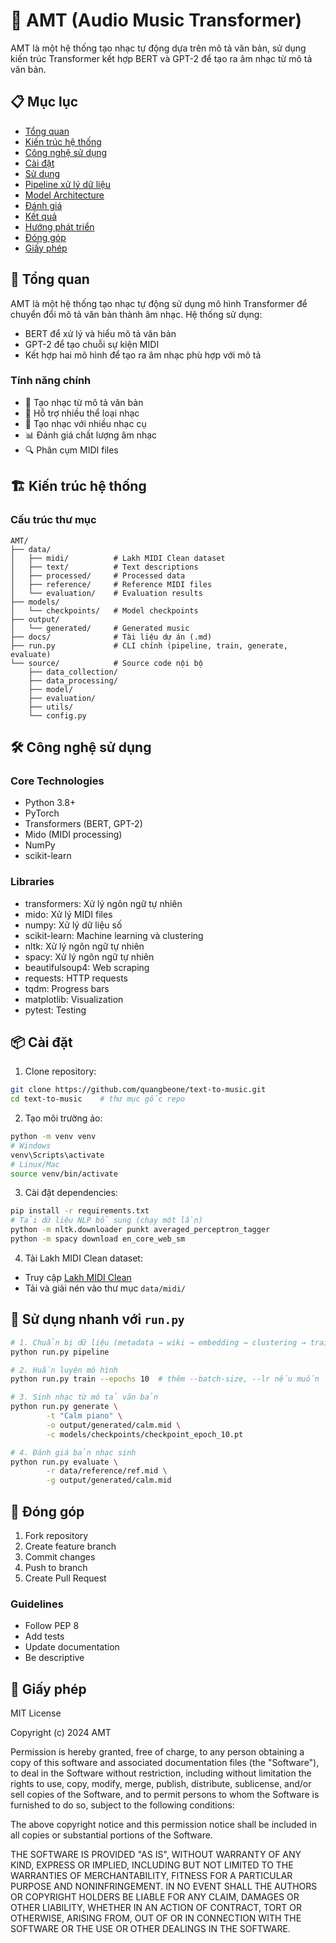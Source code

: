 # 🎵 AMT (Audio Music Transformer)

AMT là một hệ thống tạo nhạc tự động dựa trên mô tả văn bản, sử dụng kiến trúc Transformer kết hợp BERT và GPT-2 để tạo ra âm nhạc từ mô tả văn bản.

## 📋 Mục lục
- [Tổng quan](#tổng-quan)
- [Kiến trúc hệ thống](#kiến-trúc-hệ-thống)
- [Công nghệ sử dụng](#công-nghệ-sử-dụng)
- [Cài đặt](#cài-đặt)
- [Sử dụng](#sử-dụng)
- [Pipeline xử lý dữ liệu](#pipeline-xử-lý-dữ-liệu)
- [Model Architecture](#model-architecture)
- [Đánh giá](#đánh-giá)
- [Kết quả](#kết-quả)
- [Hướng phát triển](#hướng-phát-triển)
- [Đóng góp](#đóng-góp)
- [Giấy phép](#giấy-phép)

## 🎯 Tổng quan

AMT là một hệ thống tạo nhạc tự động sử dụng mô hình Transformer để chuyển đổi mô tả văn bản thành âm nhạc. Hệ thống sử dụng:
- BERT để xử lý và hiểu mô tả văn bản
- GPT-2 để tạo chuỗi sự kiện MIDI
- Kết hợp hai mô hình để tạo ra âm nhạc phù hợp với mô tả

### Tính năng chính
- 🎹 Tạo nhạc từ mô tả văn bản
- 🎸 Hỗ trợ nhiều thể loại nhạc
- 🎻 Tạo nhạc với nhiều nhạc cụ
- 📊 Đánh giá chất lượng âm nhạc
- 🔍 Phân cụm MIDI files

## 🏗 Kiến trúc hệ thống

### Cấu trúc thư mục
```
AMT/
├── data/
│   ├── midi/          # Lakh MIDI Clean dataset
│   ├── text/          # Text descriptions
│   ├── processed/     # Processed data
│   ├── reference/     # Reference MIDI files
│   └── evaluation/    # Evaluation results
├── models/
│   └── checkpoints/   # Model checkpoints
├── output/
│   └── generated/     # Generated music
├── docs/              # Tài liệu dự án (.md)
├── run.py             # CLI chính (pipeline, train, generate, evaluate)
└── source/            # Source code nội bộ
    ├── data_collection/
    ├── data_processing/
    ├── model/
    ├── evaluation/
    ├── utils/
    └── config.py
```



## 🛠 Công nghệ sử dụng

### Core Technologies
- Python 3.8+
- PyTorch
- Transformers (BERT, GPT-2)
- Mido (MIDI processing)
- NumPy
- scikit-learn

### Libraries
- transformers: Xử lý ngôn ngữ tự nhiên
- mido: Xử lý MIDI files
- numpy: Xử lý dữ liệu số
- scikit-learn: Machine learning và clustering
- nltk: Xử lý ngôn ngữ tự nhiên
- spacy: Xử lý ngôn ngữ tự nhiên
- beautifulsoup4: Web scraping
- requests: HTTP requests
- tqdm: Progress bars
- matplotlib: Visualization
- pytest: Testing

## 📦 Cài đặt

1. Clone repository:
```bash
git clone https://github.com/quangbeone/text-to-music.git
cd text-to-music    # thư mục gốc repo
```

2. Tạo môi trường ảo:
```bash
python -m venv venv
# Windows
venv\Scripts\activate
# Linux/Mac
source venv/bin/activate
```

3. Cài đặt dependencies:
```bash
pip install -r requirements.txt
# Tải dữ liệu NLP bổ sung (chạy một lần)
python -m nltk.downloader punkt averaged_perceptron_tagger
python -m spacy download en_core_web_sm
```

4. Tải Lakh MIDI Clean dataset:
- Truy cập [Lakh MIDI Clean](https://colinraffel.com/projects/lmd/)
- Tải và giải nén vào thư mục `data/midi/`

## 🚀 Sử dụng nhanh với `run.py`


```bash
# 1. Chuẩn bị dữ liệu (metadata → wiki → embedding → clustering → training JSON)
python run.py pipeline

# 2. Huấn luyện mô hình
python run.py train --epochs 10  # thêm --batch-size, --lr nếu muốn

# 3. Sinh nhạc từ mô tả văn bản
python run.py generate \
        -t "Calm piano" \
        -o output/generated/calm.mid \
        -c models/checkpoints/checkpoint_epoch_10.pt

# 4. Đánh giá bản nhạc sinh
python run.py evaluate \
        -r data/reference/ref.mid \
        -g output/generated/calm.mid
```


## 🤝 Đóng góp

1. Fork repository
2. Create feature branch
3. Commit changes
4. Push to branch
5. Create Pull Request

### Guidelines
- Follow PEP 8
- Add tests
- Update documentation
- Be descriptive

## 📝 Giấy phép

MIT License

Copyright (c) 2024 AMT

Permission is hereby granted, free of charge, to any person obtaining a copy
of this software and associated documentation files (the "Software"), to deal
in the Software without restriction, including without limitation the rights
to use, copy, modify, merge, publish, distribute, sublicense, and/or sell
copies of the Software, and to permit persons to whom the Software is
furnished to do so, subject to the following conditions:

The above copyright notice and this permission notice shall be included in all
copies or substantial portions of the Software.

THE SOFTWARE IS PROVIDED "AS IS", WITHOUT WARRANTY OF ANY KIND, EXPRESS OR
IMPLIED, INCLUDING BUT NOT LIMITED TO THE WARRANTIES OF MERCHANTABILITY,
FITNESS FOR A PARTICULAR PURPOSE AND NONINFRINGEMENT. IN NO EVENT SHALL THE
AUTHORS OR COPYRIGHT HOLDERS BE LIABLE FOR ANY CLAIM, DAMAGES OR OTHER
LIABILITY, WHETHER IN AN ACTION OF CONTRACT, TORT OR OTHERWISE, ARISING FROM,
OUT OF OR IN CONNECTION WITH THE SOFTWARE OR THE USE OR OTHER DEALINGS IN THE
SOFTWARE.